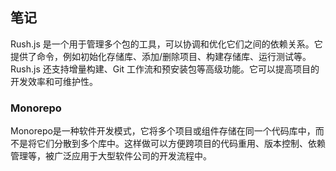 ## 笔记
Rush.js 是一个用于管理多个包的工具，可以协调和优化它们之间的依赖关系。它提供了命令，例如初始化存储库、添加/删除项目、构建存储库、运行测试等。Rush.js 还支持增量构建、Git 工作流和预安装包等高级功能。它可以提高项目的开发效率和可维护性。

### Monorepo
Monorepo是一种软件开发模式，它将多个项目或组件存储在同一个代码库中，而不是将它们分散到多个库中。这样做可以方便跨项目的代码重用、版本控制、依赖管理等，被广泛应用于大型软件公司的开发流程中。